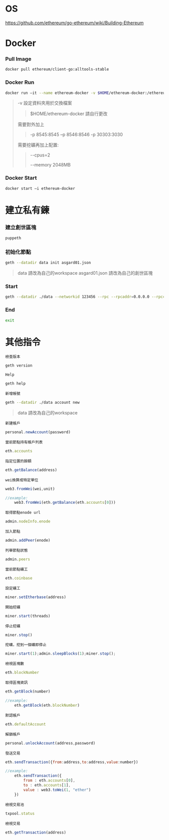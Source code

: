 # OS

https://github.com/ethereum/go-ethereum/wiki/Building-Ethereum

# Docker

### Pull Image
```Bash
docker pull ethereum/client-go:alltools-stable
```
### Docker Run 
```Bash
docker run –it --name ethereum-docker -v $HOME/ethereum-docker:/ethereum3 ethereum/client-go:alltools-stable
```
> -v 設定資料夾用於交換檔案
>> $HOME/ethereum-docker 請自行更改
>
> 需要對外加上
>> -p 8545:8545 –p 8546:8546 -p 30303:3030
>
> 需要挖礦再加上配置: 
>> --cpus=2
>> 
>> --memory 2048MB
### Docker Start 
```Bash
docker start –i ethereum-docker
```

# 建立私有鍊 

### 建立創世區塊
```Bash
puppeth
```

### 初始化節點
```Bash
geth --datadir data init asgard01.json
```
> data 請改為自己的workspace
> asgard01.json 請改為自己的創世區塊

### Start
```Bash
geth --datadir ./data --networkid 123456 --rpc --rpcaddr=0.0.0.0 --rpccorsdomain="*" --rpcapi=db,eth,net,web3,personal --ws --wsaddr=0.0.0.0 --wsorigins="*" --wsapi=db,eth,net,web3,personal --ipcdisable console
```
### End
```Bash
exit
```

# 其他指令

`檢查版本`
```Bash
geth version
```
`Help`
```Bash
geth help
```
`新增帳號`
```Bash
geth --datadir ./data account new
```
> data 請改為自己的workspace

`新建帳戶`
```javascript
personal.newAccount(password)
```
`當前節點持有帳戶列表`
```javascript
eth.accounts
```
`指定位置的餘額`
```javascript
eth.getBalance(address)
```
`wei換算成特定單位`
```javascript
web3.fromWei(wei,unit)

//example:
    web3.fromWei(eth.getBalance(eth.accounts[0])) 
```
`取得節點enode url `
```javascript
admin.nodeInfo.enode
```
`加入節點`
```javascript
admin.addPeer(enode)
```
`列舉節點狀態`
```javascript
admin.peers
```
`當前節點礦工`
```javascript
eth.coinbase
```
`設定礦工`
```javascript
miner.setEtherbase(address)
```
`開始挖礦`
```javascript
miner.start(threads)
```
`停止挖礦`
```javascript
miner.stop()
```
`挖礦，挖到一個礦即停止`
```javascript
miner.start(1);admin.sleepBlocks(1);miner.stop();
```
`檢視區塊數`
```javascript
eth.blockNumber
```
`取得區塊資訊`
```javascript
eth.getBlock(number)

//example:
    eth.getBlock(eth.blockNumber)
```
`默認帳戶`
```javascript
eth.defaultAccount
```
`解鎖帳戶`
```javascript
personal.unlockAccount(address,password)
```
`發送交易`
```javascript
eth.sendTransaction({from:address,to:address,value:number})

//example:
    eth.sendTransaction({
        from : eth.accounts[0],
        to : eth.accounts[1],
        value : web3.toWei(1, "ether")
    }) 
```
`檢視交易池`
```javascript
txpool.status
```
`檢視交易`
```javascript
eth.getTransaction(address)
```